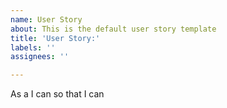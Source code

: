 ```yaml
---
name: User Story
about: This is the default user story template
title: 'User Story:'
labels: ''
assignees: ''

---
```


As a    I can   so that I can
